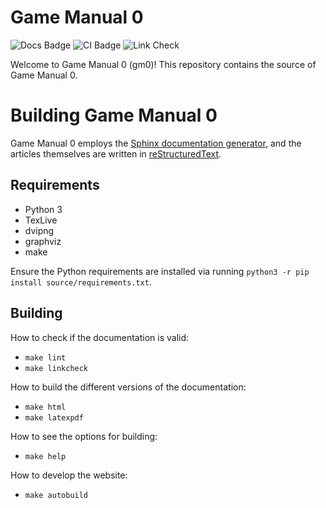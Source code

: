 Game Manual 0
=============
![Docs Badge](https://readthedocs.org/projects/game-manual-zero/badge/) ![CI Badge](https://github.com/Coppersource/gm0/workflows/CI/badge.svg) ![Link Check](https://github.com/dansman805/gm0/workflows/Link%20Check/badge.svg)

Welcome to Game Manual 0 (gm0)!
This repository contains the source of Game Manual 0.

Building Game Manual 0
======================
Game Manual 0 employs the 
[Sphinx documentation generator](https://www.sphinx-doc.org/en/master/), 
and the articles themselves are written in 
[reStructuredText](http://docutils.sourceforge.net/rst.html).  

Requirements
------------
* Python 3
* TexLive
* dvipng
* graphviz
* make

Ensure the Python requirements are installed via running 
`python3 -r pip install source/requirements.txt`.

Building
--------

How to check if the documentation is valid:
* `make lint`
* `make linkcheck`

How to build the different versions of the documentation:
* `make html`
* `make latexpdf`

How to see the options for building:
* `make help`

How to develop the website:
* `make autobuild`
